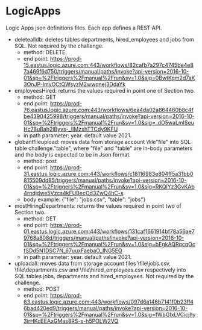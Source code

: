 # LogicApps
Logic Apps json definitions files. Each app defines a REST API.

- deletealldb: deletes tables departments, hired_employees and jobs from SQL. Not required by the challenge.
  - method: DELETE. 
  - end point: https://prod-15.eastus.logic.azure.com:443/workflows/82cafb7a297c4745be4e87a469f6d750/triggers/manual/paths/invoke?api-version=2016-10-01&sp=%2Ftriggers%2Fmanual%2Frun&sv=1.0&sig=0BwtKqm2d7aK3OnJP-ImyOCtQWsyzM2wwqnej3DdaYk
- employeesHired: returns the values required in point one of Section two.
  - method: GET
  - end point: https://prod-76.eastus.logic.azure.com:443/workflows/6ea4da02a864460b8c4fbe4390425998/triggers/manual/paths/invoke?api-version=2016-10-01&sp=%2Ftriggers%2Fmanual%2Frun&sv=1.0&sig=_dO5waLmISeuHc78uBah2lByvs-_lIMzxhTTCdy9KFU
  - in path parameter: year. default value 2021.
- globantfileupload: moves data from storage account \file\"file" into SQL table challenge."table", where "file" and "table" are in-body parameters and the body is expected to be in Json format.
  - method: post
  - end point: https://prod-31.eastus.logic.azure.com:443/workflows/c18116983e804ff5a31bb0815509dd85/triggers/manual/paths/invoke?api-version=2016-10-01&sp=%2Ftriggers%2Fmanual%2Frun&sv=1.0&sig=RKQlYz3GvKAb4rndjdwe5Vzcs4kFUBecOd3ZwQ4hC-s
  - body example: {"file": "jobs.csv", "table": "jobs"}
- mostHiringDepartments: returns the values required in point two of Section two.
  - method: GET 
  - end point: https://prod-01.eastus.logic.azure.com:443/workflows/131caf1661914bf78a56ae79768a808d/triggers/manual/paths/invoke?api-version=2016-10-01&sp=%2Ftriggers%2Fmanual%2Frun&sv=1.0&sig=bEgkAQRqcqOcfSDd5N1DSC7N_67uuxFaebaO_ING5EQ
  - in path parameter: year. default value 2021.
- uploadall: moves data from storage account files \file\jobs.csv, \file\departments.csv and \file\hired_employees.csv respectively into SQL tables jobs, departments and hired_employees. Not required by the challenge.
  - method: POST
  - end point: https://prod-63.eastus.logic.azure.com:443/workflows/097d6a146b7141f0b23ff46bad420ed9/triggers/manual/paths/invoke?api-version=2016-10-01&sp=%2Ftriggers%2Fmanual%2Frun&sv=1.0&sig=fWbGIxLVCicjhy3irHKdEEAxGMas8RS-s-h5POLW2VQ
